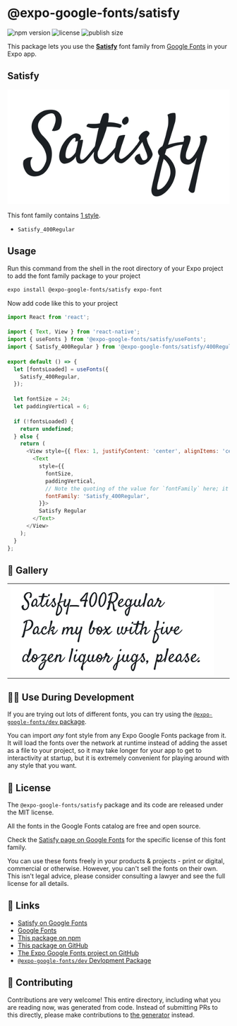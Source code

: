 # @expo-google-fonts/satisfy

![npm version](https://flat.badgen.net/npm/v/@expo-google-fonts/satisfy)
![license](https://flat.badgen.net/github/license/expo/google-fonts)
![publish size](https://flat.badgen.net/packagephobia/install/@expo-google-fonts/satisfy)

This package lets you use the [**Satisfy**](https://fonts.google.com/specimen/Satisfy) font family from [Google Fonts](https://fonts.google.com/) in your Expo app.

## Satisfy

![Satisfy](./font-family.png)

This font family contains [1 style](#-gallery).

- `Satisfy_400Regular`

## Usage

Run this command from the shell in the root directory of your Expo project to add the font family package to your project
```sh
expo install @expo-google-fonts/satisfy expo-font
```

Now add code like this to your project
```js
import React from 'react';

import { Text, View } from 'react-native';
import { useFonts } from '@expo-google-fonts/satisfy/useFonts';
import { Satisfy_400Regular } from '@expo-google-fonts/satisfy/400Regular';

export default () => {
  let [fontsLoaded] = useFonts({
    Satisfy_400Regular,
  });

  let fontSize = 24;
  let paddingVertical = 6;

  if (!fontsLoaded) {
    return undefined;
  } else {
    return (
      <View style={{ flex: 1, justifyContent: 'center', alignItems: 'center' }}>
        <Text
          style={{
            fontSize,
            paddingVertical,
            // Note the quoting of the value for `fontFamily` here; it expects a string!
            fontFamily: 'Satisfy_400Regular',
          }}>
          Satisfy Regular
        </Text>
      </View>
    );
  }
};

```

## 🔡 Gallery


||||
|-|-|-|
|![Satisfy_400Regular](.//400Regular/Satisfy_400Regular.ttf.png)||||


## 👩‍💻 Use During Development

If you are trying out lots of different fonts, you can try using the [`@expo-google-fonts/dev` package](https://github.com/freeboub/google-fonts/tree/master/font-packages/dev#readme).

You can import *any* font style from any Expo Google Fonts package from it. It will load the fonts
over the network at runtime instead of adding the asset as a file to your project, so it may take longer
for your app to get to interactivity at startup, but it is extremely convenient
for playing around with any style that you want.

## 📖 License

The `@expo-google-fonts/satisfy` package and its code are released under the MIT license.

All the fonts in the Google Fonts catalog are free and open source.

Check the [Satisfy page on Google Fonts](https://fonts.google.com/specimen/Satisfy) for the specific license of this font family.

You can use these fonts freely in your products & projects - print or digital, commercial or otherwise. However, you can't sell the fonts on their own. This isn't legal advice, please consider consulting a lawyer and see the full license for all details.

## 🔗 Links

- [Satisfy on Google Fonts](https://fonts.google.com/specimen/Satisfy)
- [Google Fonts](https://fonts.google.com/)
- [This package on npm](https://www.npmjs.com/package/@expo-google-fonts/satisfy)
- [This package on GitHub](https://github.com/freeboub/google-fonts/tree/master/font-packages/satisfy)
- [The Expo Google Fonts project on GitHub](https://github.com/freeboub/google-fonts)
- [`@expo-google-fonts/dev` Devlopment Package](https://github.com/freeboub/google-fonts/tree/master/font-packages/dev)

## 🤝 Contributing

Contributions are very welcome! This entire directory, including what you are reading now, was generated from code. Instead of submitting PRs to this directly, please make contributions to [the generator](https://github.com/freeboub/google-fonts/tree/master/packages/generator) instead.
